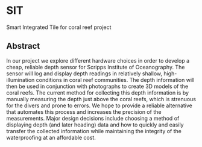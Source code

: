 # SIT 
Smart Integrated Tile for coral reef project
## Abstract
In our project we explore different hardware choices in order to develop a cheap, reliable depth sensor for Scripps Institute of Oceanography. The sensor will log and display depth readings in relatively shallow, high-illumination conditions in coral reef communities. The depth information will then be used in conjunction with photographs to create 3D models of the coral reefs. The current method for collecting this depth information is by manually measuring the depth just above the coral reefs, which is strenuous for the divers and prone to errors. We hope to provide a reliable alternative that automates this process and increases the precision of the measurements. Major design decisions include choosing a method of displaying depth (and later heading) data and how to quickly and easily transfer the collected information while maintaining the integrity of the waterproofing at an affordable cost.
